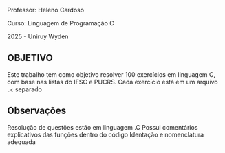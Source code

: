 Professor: Heleno Cardoso 

Curso: Linguagem de Programação C

2025 - Uniruy Wyden

## OBJETIVO
Este trabalho tem como objetivo resolver 100 exercícios em linguagem C, com base nas listas do IFSC e PUCRS. 
Cada exercício está em um arquivo `.c` separado

## Observações
Resolução de questões estão em linguagem .C
Possui comentários explicativos das funções dentro do código 
Identação e nomenclatura adequada

